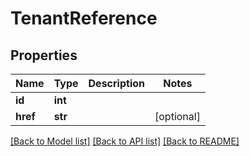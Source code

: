 # TenantReference

## Properties
Name | Type | Description | Notes
------------ | ------------- | ------------- | -------------
**id** | **int** |  | 
**href** | **str** |  | [optional] 

[[Back to Model list]](../README.md#documentation-for-models) [[Back to API list]](../README.md#documentation-for-api-endpoints) [[Back to README]](../README.md)

